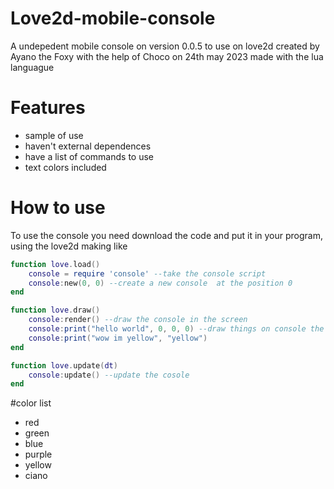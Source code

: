 # Love2d-mobile-console
A undepedent mobile console on version 0.0.5 to use on love2d created by Ayano the Foxy with the help of Choco on 24th may 2023 made with the lua languague

# Features
- sample of use
- haven't external dependences
- have a list of commands to use
- text colors included

# How to use
To use the console you need download the code and put it in your program, using the love2d making like

```lua
function love.load()
    console = require 'console' --take the console script
    console:new(0, 0) --create a new console  at the position 0
end

function love.draw()
    console:render() --draw the console in the screen
    console:print("hello world", 0, 0, 0) --draw things on console the text color is r: 0, g: 0, b: 0
    console:print("wow im yellow", "yellow")
end

function love.update(dt)
    console:update() --update the cosole
end
```

#color list
- red
- green
- blue
- purple
- yellow
- ciano